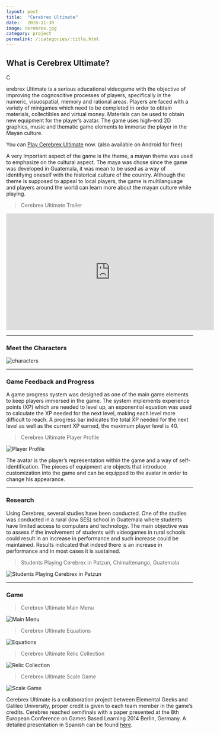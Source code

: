 ```yaml
---
layout: post
title:  "Cerebrex Ultimate"
date:   2016-11-30
image: cerebrex.jpg
category: project
permalink: /:categories/:title.html
---
```


## What is Cerebrex Ultimate?

<p class="intro"><span class="dropcap">C</span></p>erebrex Ultimate is a serious educational videogame with
the objective of improving the cognoscitive processes of players, specifically in the
numeric, visuospatial, memory and rational areas. Players are faced with a variety of
minigames which need to be completed in order to obtain materials, collectibles and
virtual money. Materials can be used to obtain new equipment for the player’s avatar.
The game uses high-end 2D graphics, music and thematic game elements to immerse
the player in the Mayan culture.

You can [Play Cerebrex Ultimate](http://bit.ly/2gqMyF8) now. (also available on Android for free)

A very important aspect of the game is the theme, a mayan theme was used to emphasize on the
cultural aspect. The maya was chose since the game was developed in Guatemala, it was mean to be
used as a way of identifying oneself with the historical culture of the country. Although the theme is
supposed to appeal to local players, the game is multilanguage and players around the world can learn
more about the mayan culture while playing.

> Cerebrex Ultimate Trailer

<iframe width="560" height="315" src="https://www.youtube.com/embed/x1dksSTg9QI" frameborder="0" allowfullscreen></iframe>

***

### Meet the Characters

![characters](/misc/img/projects/cerebrex/characters.jpg)

***

### Game Feedback and Progress

A game progress system was designed as one of the main game elements to keep players immersed in the game. The system implements experience points (XP) which are needed to level up, an exponential equation was used to calculate the XP needed for the next level, making each level more difficult to reach. A progress bar indicates the total XP needed for the next level as well as the current XP earned, the maximum player level is 40.

> Cerebrex Ultimate Player Profile

![Player Profile](/misc/img/projects/cerebrex/screen2.jpg)

The avatar is the player’s representation within the game and a way of self-identification. The pieces of
equipment are objects that introduce customization into the game and can be equipped to the avatar in
order to change his appearance.

***

### Research

Using Cerebrex, several studies have been conducted. One of the studies was conducted
in a rural (low SES) school in Guatemala where
students have limited access to computers and technology. The main objective was to
assess if the involvement of students with videogames in rural schools could result in
an increase in performance and such increase could be maintained. Results indicated
that indeed there is an increase in performance and in most cases it is sustained.

> Students Playing Cerebrex in Patzun, Chimaltenango, Guatemala

![Students Playing Cerebrex in Patzun](/misc/img/projects/cerebrex/patzun.jpg)

***

### Game

> Cerebrex Ultimate Main Menu

![Main Menu](/misc/img/projects/cerebrex/screen1.jpg)

> Cerebrex Ultimate Equations

![Equations](/misc/img/projects/cerebrex/screen3.jpg)

> Cerebrex Ultimate Relic Collection

![Relic Collection](/misc/img/projects/cerebrex/screen4.jpg)

> Cerebrex Ultimate Scale Game

![Scale Game](/misc/img/projects/cerebrex/screen5.jpg)

Cerebrex Ultimate is a collaboration project between Elemental Geeks and Galileo University, proper
credit is given to each team member in the game’s credits. Cerebrex reached semifinals with a paper
presented at the 8th European Conference on Games Based Learning 2014 Berlin, Germany.
A detailed presentation in Spanish can be found [here](http://bit.ly/1gchUF8).
